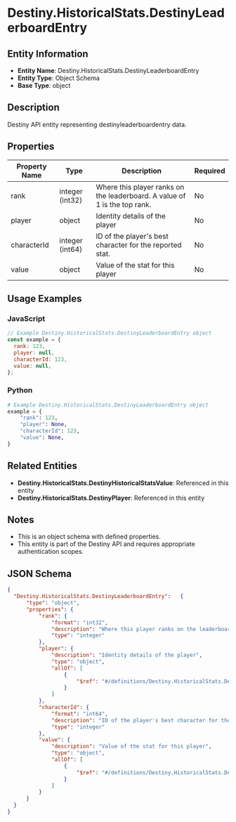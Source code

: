 # Destiny.HistoricalStats.DestinyLeaderboardEntry

## Entity Information
- **Entity Name**: Destiny.HistoricalStats.DestinyLeaderboardEntry
- **Entity Type**: Object Schema
- **Base Type**: object

## Description
Destiny API entity representing destinyleaderboardentry data.

## Properties

| Property Name | Type | Description | Required |
|---------------|------|-------------|----------|
| rank | integer (int32) | Where this player ranks on the leaderboard. A value of 1 is the top rank. | No |
| player | object | Identity details of the player | No |
| characterId | integer (int64) | ID of the player's best character for the reported stat. | No |
| value | object | Value of the stat for this player | No |

## Usage Examples

### JavaScript
```javascript
// Example Destiny.HistoricalStats.DestinyLeaderboardEntry object
const example = {
  rank: 123,
  player: null,
  characterId: 123,
  value: null,
};
```

### Python
```python
# Example Destiny.HistoricalStats.DestinyLeaderboardEntry object
example = {
    "rank": 123,
    "player": None,
    "characterId": 123,
    "value": None,
}
```

## Related Entities
- **Destiny.HistoricalStats.DestinyHistoricalStatsValue**: Referenced in this entity
- **Destiny.HistoricalStats.DestinyPlayer**: Referenced in this entity

## Notes
- This is an object schema with defined properties.
- This entity is part of the Destiny API and requires appropriate authentication scopes.

## JSON Schema
```json
{
  "Destiny.HistoricalStats.DestinyLeaderboardEntry":   {
      "type": "object",
      "properties": {
          "rank": {
              "format": "int32",
              "description": "Where this player ranks on the leaderboard. A value of 1 is the top rank.",
              "type": "integer"
          },
          "player": {
              "description": "Identity details of the player",
              "type": "object",
              "allOf": [
                  {
                      "$ref": "#/definitions/Destiny.HistoricalStats.DestinyPlayer"
                  }
              ]
          },
          "characterId": {
              "format": "int64",
              "description": "ID of the player's best character for the reported stat.",
              "type": "integer"
          },
          "value": {
              "description": "Value of the stat for this player",
              "type": "object",
              "allOf": [
                  {
                      "$ref": "#/definitions/Destiny.HistoricalStats.DestinyHistoricalStatsValue"
                  }
              ]
          }
      }
  }
}
```

